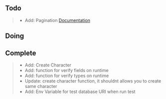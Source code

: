 ## Todo
> - Add: Pagination [Documentation](https://www.prisma.io/docs/concepts/components/prisma-client/pagination)
## Doing
## Complete
> - Add: Create Character
> - Add: function for verify fields on runtime
> - Add: function for verify types on runtime
> - Update: create character function, it shouldnt allows you to create same character
> - Add: Env Variable for test database URI when run test
